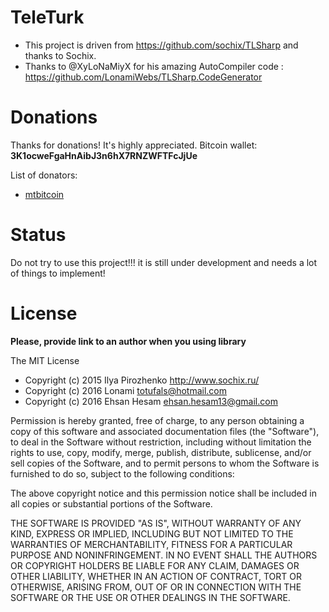 # TeleTurk
* This project is driven from https://github.com/sochix/TLSharp and thanks to Sochix.
* Thanks to @XyLoNaMiyX for his amazing AutoCompiler code : https://github.com/LonamiWebs/TLSharp.CodeGenerator

# Donations
Thanks for donations! It's highly appreciated. 
Bitcoin wallet: **3K1ocweFgaHnAibJ3n6hX7RNZWFTFcJjUe**

List of donators:
* [mtbitcoin](https://github.com/mtbitcoin)

# Status
Do not try to use this project!!! it is still under development and needs a lot of things to implement!

# License

**Please, provide link to an author when you using library**

The MIT License

* Copyright (c) 2015 Ilya Pirozhenko http://www.sochix.ru/
* Copyright (c) 2016 Lonami totufals@hotmail.com
* Copyright (c) 2016 Ehsan Hesam ehsan.hesam13@gmail.com

Permission is hereby granted, free of charge, to any person obtaining a copy of this software and associated documentation files (the "Software"), to deal in the Software without restriction, including without limitation the rights to use, copy, modify, merge, publish, distribute, sublicense, and/or sell copies of the Software, and to permit persons to whom the Software is furnished to do so, subject to the following conditions:

The above copyright notice and this permission notice shall be included in all copies or substantial portions of the Software.

THE SOFTWARE IS PROVIDED "AS IS", WITHOUT WARRANTY OF ANY KIND, EXPRESS OR IMPLIED, INCLUDING BUT NOT LIMITED TO THE WARRANTIES OF MERCHANTABILITY, FITNESS FOR A PARTICULAR PURPOSE AND NONINFRINGEMENT. IN NO EVENT SHALL THE AUTHORS OR COPYRIGHT HOLDERS BE LIABLE FOR ANY CLAIM, DAMAGES OR OTHER LIABILITY, WHETHER IN AN ACTION OF CONTRACT, TORT OR OTHERWISE, ARISING FROM, OUT OF OR IN CONNECTION WITH THE SOFTWARE OR THE USE OR OTHER DEALINGS IN THE SOFTWARE.
